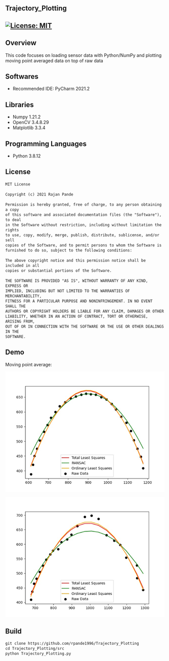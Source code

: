 ## Trajectory_Plotting
[![License: MIT](https://img.shields.io/badge/License-MIT-green.svg)](https://opensource.org/licenses/MIT)
---

## Overview

This code focuses on loading sensor data with Python/NumPy and plotting moving point averaged data on top 
of raw data

## Softwares

* Recommended IDE: PyCharm 2021.2

## Libraries

* Numpy 1.21.2
* OpenCV 3.4.8.29
* Matplotlib 3.3.4

## Programming Languages

* Python 3.8.12

## License 

```
MIT License

Copyright (c) 2021 Rajan Pande

Permission is hereby granted, free of charge, to any person obtaining a copy
of this software and associated documentation files (the "Software"), to deal
in the Software without restriction, including without limitation the rights
to use, copy, modify, merge, publish, distribute, sublicense, and/or sell
copies of the Software, and to permit persons to whom the Software is
furnished to do so, subject to the following conditions:

The above copyright notice and this permission notice shall be included in all
copies or substantial portions of the Software.

THE SOFTWARE IS PROVIDED "AS IS", WITHOUT WARRANTY OF ANY KIND, EXPRESS OR
IMPLIED, INCLUDING BUT NOT LIMITED TO THE WARRANTIES OF MERCHANTABILITY,
FITNESS FOR A PARTICULAR PURPOSE AND NONINFRINGEMENT. IN NO EVENT SHALL THE
AUTHORS OR COPYRIGHT HOLDERS BE LIABLE FOR ANY CLAIM, DAMAGES OR OTHER
LIABILITY, WHETHER IN AN ACTION OF CONTRACT, TORT OR OTHERWISE, ARISING FROM,
OUT OF OR IN CONNECTION WITH THE SOFTWARE OR THE USE OR OTHER DEALINGS IN THE 
SOFTWARE.
```

## Demo

Moving point average:

![Video 1](https://github.com/rpande1996/Trajectory_Plotting/blob/main/media/output/Plot_for_video1.jpg)

![Video 2](https://github.com/rpande1996/Trajectory_Plotting/blob/main/media/output/Plot_for_video2.jpg)

## Build

```
git clone https://github.com/rpande1996/Trajectory_Plotting
cd Trajectory_Plotting/src
python Trajectory_Plotting.py
```